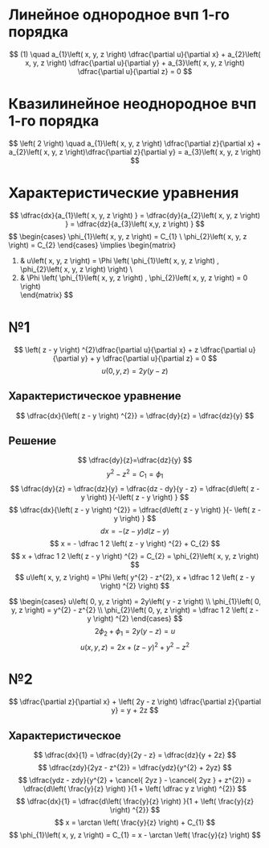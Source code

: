 # Линейное однородное вчп 1-го порядка
$$
(1) \quad  a_{1}\left( x, y, z \right) \dfrac{\partial u}{\partial x} + a_{2}\left( x, y, z \right) \dfrac{\partial u}{\partial y} + a_{3}\left( x, y, z \right) \dfrac{\partial u}{\partial z} = 0
$$
# Квазилинейное неоднородное вчп 1-го порядка
$$
\left( 2 \right)  \quad a_{1}\left( x, y, z \right) \dfrac{\partial z}{\partial x} + a_{2}\left( x, y, z \right)\dfrac{\partial z}{\partial y}  = a_{3}\left( x, y, z \right)  
$$
# Характеристические уравнения
$$
\dfrac{dx}{a_{1}\left( x, y, z \right) } = \dfrac{dy}{a_{2}\left( x, y, z \right) } = \dfrac{dz}{a_{3}\left( x,y, z \right) }
$$
$$
\begin{cases}
\phi_{1}\left( x, y, z \right) = C_{1} \\
\phi_{2}\left( x, y, z \right) = C_{2}
\end{cases} \implies \begin{matrix}
1) & u\left( x, y, z \right) = \Phi \left( \phi_{1}\left( x, y, z \right) , \phi_{2}\left( x, y, z \right)  \right) \\
2)  & \Phi \left( \phi_{1}\left( x, y, z \right) , \phi_{2}\left( x, y, z \right) = 0 \right)  
\end{matrix}
$$
# №1
$$
\left( z - y \right) ^{2}\dfrac{\partial u}{\partial x} + z \dfrac{\partial u}{\partial y} + y \dfrac{\partial u}{\partial z} = 0
$$
$$
u\left( 0, y, z \right) = 2y\left( y - z \right) 
$$
## Характеристическое уравнение
$$
\dfrac{dx}{\left( z - y \right) ^{2}} = \dfrac{dy}{z} = \dfrac{dz}{y}
$$
## Решение
$$
\dfrac{dy}{z}=\dfrac{dz}{y}
$$
$$
y^{2} - z^{2} = C_{1} = \phi_{1}
$$
$$
\dfrac{dy}{z} = \dfrac{dz}{y} = \dfrac{dz - dy}{y - z} = \dfrac{d\left( z - y \right) }{-\left( z - y \right) }
$$
$$
\dfrac{dx}{\left( z - y \right) ^{2}} = \dfrac{d\left( z - y \right) }{- \left( z - y \right) }
$$
$$
dx = -\left( z - y \right) d\left( z - y \right)
$$
$$
x = - \dfrac 1 2 \left( z - y \right) ^{2} + C_{2}
$$
$$
x + \dfrac 1 2 \left( z - y \right) ^{2} = C_{2} = \phi_{2}\left( x, y, z \right) 
$$
$$
u\left( x, y, z \right) = \Phi \left( y^{2} - z^{2}, x + \dfrac 1 2 \left( z - y \right) ^{2} \right) 
$$

$$
\begin{cases}
u\left( 0, y, z \right)  = 2y\left( y - z \right)  \\
\phi_{1}\left( 0, y, z \right) = y^{2} - z^{2} \\
\phi_{2}\left( 0, y, z \right) = \dfrac 1 2 \left( z - y \right) ^{2}
\end{cases}
$$
$$
2\phi_{2} + \phi_{1} = 2y\left( y - z \right)  = u
$$
$$
u\left( x, y, z \right)  = 2x + \left( z - y \right) ^{2} + y^{2} - z^{2}
$$
# №2
$$
\dfrac{\partial z}{\partial x} + \left( 2y - z \right) \dfrac{\partial z}{\partial y} = y + 2z
$$
## Характеристическое
$$
\dfrac{dx}{1} = \dfrac{dy}{2y - z} = \dfrac{dz}{y + 2z}
$$
$$
\dfrac{zdy}{2yz - z^{2}} = \dfrac{ydz}{y^{2} + 2yz}
$$
$$
\dfrac{ydz - zdy}{y^{2} + \cancel{ 2yz } - \cancel{ 2yz } + z^{2}} = \dfrac{d\left( \frac{y}{z} \right) }{1 + \left( \dfrac y z \right) ^{2}}
$$
$$
\dfrac{dx}{1} = \dfrac{d\left( \frac{y}{z}  \right) }{1 + \left( \frac{y}{z} \right) ^{2}}
$$
$$
x = \arctan \left( \frac{y}{z} \right)  + C_{1}
$$
$$
\phi_{1}\left( x, y, z \right) = C_{1} = x - \arctan \left( \frac{y}{z} \right) 
$$


